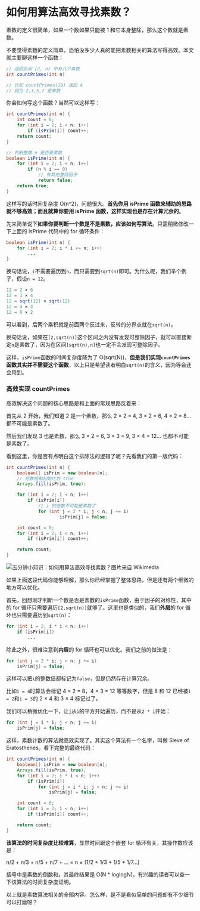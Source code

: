 # 如何用算法高效寻找素数？



素数的定义很简单，如果一个数如果只能被 1 和它本身整除，那么这个数就是素数。

不要觉得素数的定义简单，恐怕没多少人真的能把素数相关的算法写得高效。本文就主要聊这样一个函数：

```java
// 返回区间 [2, n) 中有几个素数 
int countPrimes(int n)

// 比如 countPrimes(10) 返回 4
// 因为 2,3,5,7 是素数
```

你会如何写这个函数？当然可以这样写：

```java
int countPrimes(int n) {
    int count = 0;
    for (int i = 2; i < n; i++)
        if (isPrim(i)) count++;
    return count;
}

// 判断整数 n 是否是素数
boolean isPrime(int n) {
    for (int i = 2; i < n; i++)
        if (n % i == 0)
            // 有其他整除因子
            return false;
    return true;
}
```

这样写的话时间复杂度 O(n^2)，问题很大。**首先你用 isPrime 函数来辅助的思路就不够高效；而且就算你要用 isPrime 函数，这样实现也是存在计算冗余的**。

先来简单说下**如果你要判断一个数是不是素数，应该如何写算法**。只需稍微修改一下上面的 isPrime 代码中的 for 循环条件：

```java
boolean isPrime(int n) {
    for (int i = 2; i * i <= n; i++)
        ...
}
```

换句话说，`i`不需要遍历到`n`，而只需要到`sqrt(n)`即可。为什么呢，我们举个例子，假设`n = 12`。

```java
12 = 2 × 6
12 = 3 × 4
12 = sqrt(12) × sqrt(12)
12 = 4 × 3
12 = 6 × 2
```

可以看到，后两个乘积就是前面两个反过来，反转的分界点就在`sqrt(n)`。

换句话说，如果在`[2,sqrt(n)]`这个区间之内没有发现可整除因子，就可以直接断定`n`是素数了，因为在区间`[sqrt(n),n]`也一定不会发现可整除因子。

这样，`isPrime`函数的时间复杂度降为了 O(sqrt(N))，**但是我们实现`countPrimes`函数其实并不需要这个函数**，以上只是希望读者明白`sqrt(n)`的含义，因为等会还会用到。

### 高效实现 countPrimes

高效解决这个问题的核心思路是和上面的常规思路反着来：

首先从 2 开始，我们知道 2 是一个素数，那么 2 × 2 = 4, 3 × 2 = 6, 4 × 2 = 8… 都不可能是素数了。

然后我们发现 3 也是素数，那么 3 × 2 = 6, 3 × 3 = 9, 3 × 4 = 12… 也都不可能是素数了。

看到这里，你是否有点明白这个排除法的逻辑了呢？先看我们的第一版代码：

```java
int countPrimes(int n) {
    boolean[] isPrim = new boolean[n];
    // 将数组都初始化为 true
    Arrays.fill(isPrim, true);

    for (int i = 2; i < n; i++) 
        if (isPrim[i]) 
            // i 的倍数不可能是素数了
            for (int j = 2 * i; j < n; j += i) 
                    isPrim[j] = false;

    int count = 0;
    for (int i = 2; i < n; i++)
        if (isPrim[i]) count++;

    return count;
}
```

![五分钟小知识：如何用算法高效寻找素数？](https://www.cxyxiaowu.com/wp-content/uploads/2019/10/1571900871-ced4943e8e64be0.gif)图片来自 Wikimedia

如果上面这段代码你能够理解，那么你已经掌握了整体思路，但是还有两个细微的地方可以优化。

首先，回想刚才判断一个数是否是素数的`isPrime`函数，由于因子的对称性，其中的 for 循环只需要遍历`[2,sqrt(n)]`就够了。这里也是类似的，我们**外层**的 for 循环也只需要遍历到`sqrt(n)`：

```java
for (int i = 2; i * i < n; i++) 
    if (isPrim[i]) 
        ...
```

除此之外，很难注意到**内层**的 for 循环也可以优化。我们之前的做法是：

```java
for (int j = 2 * i; j < n; j += i) 
    isPrim[j] = false;
```

这样可以把`i`的整数倍都标记为`false`，但是仍然存在计算冗余。

比如`i = 4`时算法会标记 4 × 2 = 8，4 × 3 = 12 等等数字，但是 8 和 12 已经被`i = 2`和`i = 3`的 2 × 4 和 3 × 4 标记过了。

我们可以稍微优化一下，让`j`从`i`的平方开始遍历，而不是从`2 * i`开始：

```java
for (int j = i * i; j < n; j += i) 
    isPrim[j] = false;
```

这样，素数计数的算法就高效实现了。其实这个算法有一个名字，叫做 Sieve of Eratosthenes。看下完整的最终代码：

```java
int countPrimes(int n) {
    boolean[] isPrim = new boolean[n];
    Arrays.fill(isPrim, true);
    for (int i = 2; i * i < n; i++) 
        if (isPrim[i]) 
            for (int j = i * i; j < n; j += i) 
                isPrim[j] = false;

    int count = 0;
    for (int i = 2; i < n; i++)
        if (isPrim[i]) count++;

    return count;
}
```

**该算法的时间复杂度比较难算**，显然时间跟这个嵌套 for 循环有关，其操作数应该是：

  n/2 + n/3 + n/5 + n/7 + …
= n × (1/2 + 1/3 + 1/5 + 1/7…)

括号中是素数的倒数和。其最终结果是 O(N * loglogN)，有兴趣的读者可以查一下该算法的时间复杂度证明。

以上就是素数算法相关的全部内容。怎么样，是不是看似简单的问题却有不少细节可以打磨呀？